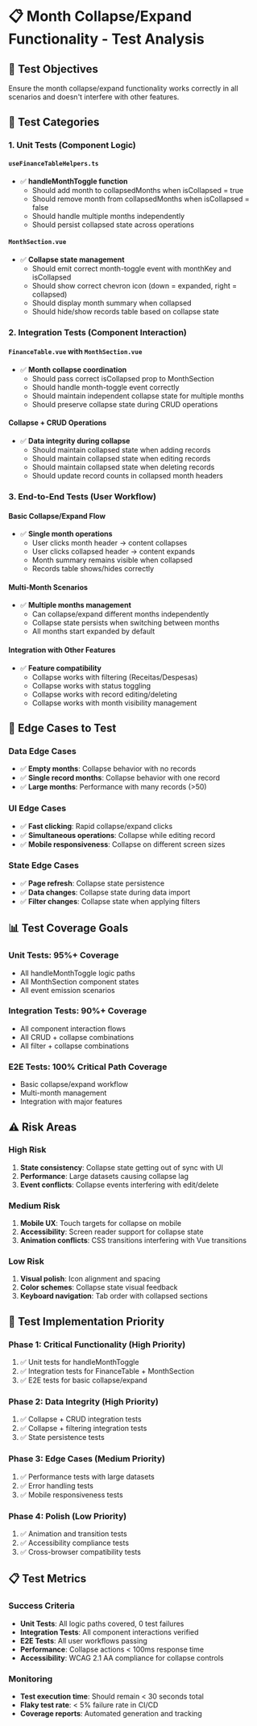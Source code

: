 # 📋 Month Collapse/Expand Functionality - Test Analysis

## 🎯 Test Objectives

Ensure the month collapse/expand functionality works correctly in all scenarios and doesn't interfere with other features.

## 🧪 Test Categories

### 1. Unit Tests (Component Logic)

#### `useFinanceTableHelpers.ts`

- ✅ **handleMonthToggle function**
  - Should add month to collapsedMonths when isCollapsed = true
  - Should remove month from collapsedMonths when isCollapsed = false
  - Should handle multiple months independently
  - Should persist collapsed state across operations

#### `MonthSection.vue`

- ✅ **Collapse state management**
  - Should emit correct month-toggle event with monthKey and isCollapsed
  - Should show correct chevron icon (down = expanded, right = collapsed)
  - Should display month summary when collapsed
  - Should hide/show records table based on collapse state

### 2. Integration Tests (Component Interaction)

#### `FinanceTable.vue` with `MonthSection.vue`

- ✅ **Month collapse coordination**
  - Should pass correct isCollapsed prop to MonthSection
  - Should handle month-toggle event correctly
  - Should maintain independent collapse state for multiple months
  - Should preserve collapse state during CRUD operations

#### Collapse + CRUD Operations

- ✅ **Data integrity during collapse**
  - Should maintain collapsed state when adding records
  - Should maintain collapsed state when editing records
  - Should maintain collapsed state when deleting records
  - Should update record counts in collapsed month headers

### 3. End-to-End Tests (User Workflow)

#### Basic Collapse/Expand Flow

- ✅ **Single month operations**
  - User clicks month header → content collapses
  - User clicks collapsed header → content expands
  - Month summary remains visible when collapsed
  - Records table shows/hides correctly

#### Multi-Month Scenarios

- ✅ **Multiple months management**
  - Can collapse/expand different months independently
  - Collapse state persists when switching between months
  - All months start expanded by default

#### Integration with Other Features

- ✅ **Feature compatibility**
  - Collapse works with filtering (Receitas/Despesas)
  - Collapse works with status toggling
  - Collapse works with record editing/deleting
  - Collapse works with month visibility management

## 🐛 Edge Cases to Test

### Data Edge Cases

- ✅ **Empty months**: Collapse behavior with no records
- ✅ **Single record months**: Collapse behavior with one record
- ✅ **Large months**: Performance with many records (>50)

### UI Edge Cases

- ✅ **Fast clicking**: Rapid collapse/expand clicks
- ✅ **Simultaneous operations**: Collapse while editing record
- ✅ **Mobile responsiveness**: Collapse on different screen sizes

### State Edge Cases

- ✅ **Page refresh**: Collapse state persistence
- ✅ **Data changes**: Collapse state during data import
- ✅ **Filter changes**: Collapse state when applying filters

## 📊 Test Coverage Goals

### Unit Tests: 95%+ Coverage

- All handleMonthToggle logic paths
- All MonthSection component states
- All event emission scenarios

### Integration Tests: 90%+ Coverage

- All component interaction flows
- All CRUD + collapse combinations
- All filter + collapse combinations

### E2E Tests: 100% Critical Path Coverage

- Basic collapse/expand workflow
- Multi-month management
- Integration with major features

## ⚠️ Risk Areas

### High Risk

1. **State consistency**: Collapse state getting out of sync with UI
2. **Performance**: Large datasets causing collapse lag
3. **Event conflicts**: Collapse events interfering with edit/delete

### Medium Risk

1. **Mobile UX**: Touch targets for collapse on mobile
2. **Accessibility**: Screen reader support for collapse state
3. **Animation conflicts**: CSS transitions interfering with Vue transitions

### Low Risk

1. **Visual polish**: Icon alignment and spacing
2. **Color schemes**: Collapse state visual feedback
3. **Keyboard navigation**: Tab order with collapsed sections

## 🎯 Test Implementation Priority

### Phase 1: Critical Functionality (High Priority)

1. ✅ Unit tests for handleMonthToggle
2. ✅ Integration tests for FinanceTable + MonthSection
3. ✅ E2E tests for basic collapse/expand

### Phase 2: Data Integrity (High Priority)

1. ✅ Collapse + CRUD integration tests
2. ✅ Collapse + filtering integration tests
3. ✅ State persistence tests

### Phase 3: Edge Cases (Medium Priority)

1. ✅ Performance tests with large datasets
2. ✅ Error handling tests
3. ✅ Mobile responsiveness tests

### Phase 4: Polish (Low Priority)

1. ✅ Animation and transition tests
2. ✅ Accessibility compliance tests
3. ✅ Cross-browser compatibility tests

## 📋 Test Metrics

### Success Criteria

- **Unit Tests**: All logic paths covered, 0 test failures
- **Integration Tests**: All component interactions verified
- **E2E Tests**: All user workflows passing
- **Performance**: Collapse actions < 100ms response time
- **Accessibility**: WCAG 2.1 AA compliance for collapse controls

### Monitoring

- **Test execution time**: Should remain < 30 seconds total
- **Flaky test rate**: < 5% failure rate in CI/CD
- **Coverage reports**: Automated generation and tracking
